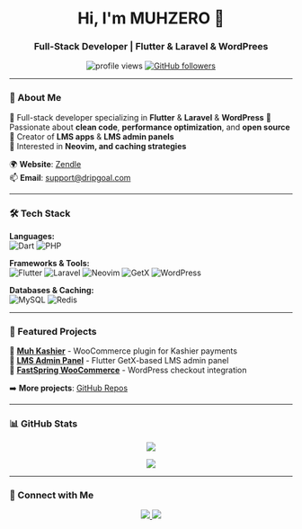 <h1 align="center">Hi, I'm MUHZERO 👋</h1>
<h3 align="center">Full-Stack Developer | Flutter & Laravel & WordPrees </h3>

<p align="center">
  <img src="https://komarev.com/ghpvc/?username=MUHZERO&label=Profile%20Views&color=blue&style=flat" alt="profile views" />
  <a href="https://github.com/MUHZERO?tab=followers">
    <img src="https://img.shields.io/github/followers/MUHZERO?label=Followers&style=social" alt="GitHub followers">
  </a>
</p>

---

### 🚀 About Me  
🔹 Full-stack developer specializing in **Flutter** & **Laravel** & **WordPress** 
🔹 Passionate about **clean code**, **performance optimization**, and **open source**  
🔹 Creator of **LMS apps** & **LMS admin panels**  
🔹 Interested in **Neovim, and caching strategies**  

🌍 **Website**: [Zendle](https://zendle.com)  
📫 **Email**: [support@dripgoal.com](mailto:muhdroid1@gmail.com)  

---

### 🛠️ Tech Stack  
**Languages:**  
![Dart](https://img.shields.io/badge/Dart-0175C2?style=for-the-badge&logo=dart&logoColor=white)
![PHP](https://img.shields.io/badge/PHP-777BB4?style=for-the-badge&logo=php&logoColor=white)  


**Frameworks & Tools:**  
![Flutter](https://img.shields.io/badge/Flutter-02569B?style=for-the-badge&logo=flutter&logoColor=white)
![Laravel](https://img.shields.io/badge/Laravel-FF2D20?style=for-the-badge&logo=laravel&logoColor=white)
![Neovim](https://img.shields.io/badge/Neovim-57A143?style=for-the-badge&logo=neovim&logoColor=white)
![GetX](https://img.shields.io/badge/GetX-68B984?style=for-the-badge&logo=getx&logoColor=white)
![WordPress](https://img.shields.io/badge/WordPress-68B984?style=for-the-badge&logo=WordPress&logoColor=white)

**Databases & Caching:**  
![MySQL](https://img.shields.io/badge/MySQL-4479A1?style=for-the-badge&logo=mysql&logoColor=white)
![Redis](https://img.shields.io/badge/Redis-DC382D?style=for-the-badge&logo=redis&logoColor=white)

---

### 📌 Featured Projects  
🔹 **[Muh Kashier](https://github.com/MUHZERO/muh-kashier)** - WooCommerce plugin for Kashier payments  
🔹 **[LMS Admin Panel](https://github.com/MUHZERO/lms-admin)** - Flutter GetX-based LMS admin panel  
🔹 **[FastSpring WooCommerce](https://github.com/MUHZERO/fastspring-woocommerce)** - WordPress checkout integration  

➡️ **More projects**: [GitHub Repos](https://github.com/MUHZERO?tab=repositories)  

---

### 📊 GitHub Stats  

<p align="center">
  <img src="https://github-readme-streak-stats.herokuapp.com/?user=MUHZERO&theme=radical&hide_border=true" />
</p>

<p align="center">
  <img src="https://github-readme-stats.vercel.app/api?username=MUHZERO&show_icons=true&theme=radical&hide_border=true" />
</p>

---

### 🤝 Connect with Me  
<p align="center">
  <a href="https://linkedin.com/in/MUHZERO">
    <img src="https://img.shields.io/badge/LinkedIn-0077B5?style=for-the-badge&logo=linkedin&logoColor=white">
  </a>
  <a href="https://twitter.com/MUHZERO">
    <img src="https://img.shields.io/badge/Twitter-1DA1F2?style=for-the-badge&logo=twitter&logoColor=white">
  </a>
</p>
